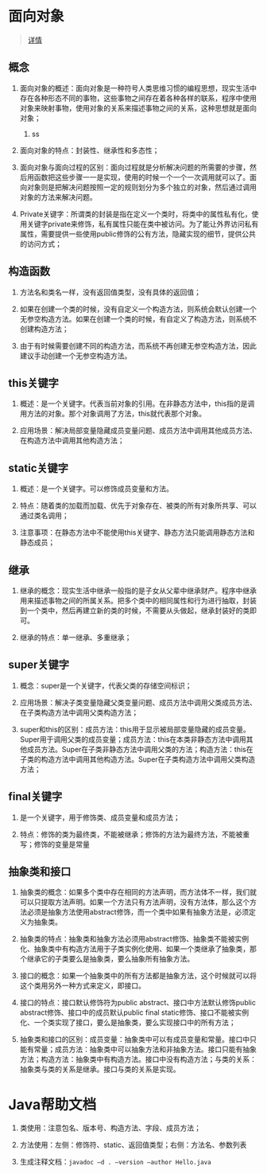 #  面向对象
> [详情](https://www.jianshu.com/p/83845d273a8b)

## 概念

1. 面向对象的概述：面向对象是一种符号人类思维习惯的编程思想，现实生活中存在各种形态不同的事物，这些事物之间存在着各种各样的联系，程序中使用对象来映射事物，使用对象的关系来描述事物之间的关系，这种思想就是面向对象；
     1. ss 
2. 面向对象的特点：封装性、继承性和多态性；

3. 面向对象与面向过程的区别：面向过程就是分析解决问题的所需要的步骤，然后用函数把这些步骤一一是实现，使用的时候一个一个一次调用就可以了。面向对象则是把解决问题按照一定的规则划分为多个独立的对象，然后通过调用对象的方法来解决问题。

4. Private关键字：所谓类的封装是指在定义一个类时，将类中的属性私有化，使用关键字private来修饰，私有属性只能在类中被访问。为了能让外界访问私有属性，需要提供一些使用public修饰的公有方法，隐藏实现的细节，提供公共的访问方式；



## 构造函数

1. 方法名和类名一样，没有返回值类型，没有具体的返回值；

2. 如果在创建一个类的时候，没有自定义一个构造方法，则系统会默认创建一个无参空构造方法。如果在创建一个类的时候，有自定义了构造方法，则系统不创建构造方法；

3. 由于有时候需要创建不同的构造方法，而系统不再创建无参空构造方法，因此建议手动创建一个无参空构造方法。



## this关键字

1. 概述：是一个关键字。代表当前对象的引用。在非静态方法中，this指的是调用方法的对象。那个对象调用了方法，this就代表那个对象。

2. 应用场景：解决局部变量隐藏成员变量问题、成员方法中调用其他成员方法、在构造方法中调用其他构造方法；



## static关键字

1. 概述：是一个关键字。可以修饰成员变量和方法。

2. 特点：随着类的加载而加载、优先于对象存在、被类的所有对象所共享、可以通过类名调用；

3. 注意事项：在静态方法中不能使用this关键字、静态方法只能调用静态方法和静态成员；



## 继承

1. 继承的概念：现实生活中继承一般指的是子女从父辈中继承财产。程序中继承用来描述事物之间的所属关系。把多个类中的相同属性和行为进行抽取，封装到一个类中，然后再建立新的类的时候，不需要从头做起，继承封装好的类即可。

2. 继承的特点：单一继承、多重继承；


## super关键字

1. 概念：super是一个关键字，代表父类的存储空间标识；

2. 应用场景：解决子类变量隐藏父类变量问题、成员方法中调用父类成员方法、在子类构造方法中调用父类构造方法；

3. super和this的区别：成员方法：this用于显示被局部变量隐藏的成员变量。Super用于调用父类的成员变量；成员方法：this在本类非静态方法中调用其他成员方法。Super在子类非静态方法中调用父类的方法；构造方法：this在子类的构造方法中调用其他构造方法。Super在子类构造方法中调用父类构造方法；

## final关键字

1. 是一个关键字，用于修饰类、成员变量和成员方法；

2. 特点：修饰的类为最终类，不能被继承；修饰的方法为最终方法，不能被重写；修饰的变量是常量


## 抽象类和接口

1. 抽象类的概念：如果多个类中存在相同的方法声明，而方法体不一样，我们就可以只提取方法声明。如果一个方法只有方法声明，没有方法体，那么这个方法必须是抽象方法使用abstract修饰，而一个类中如果有抽象方法是，必须定义为抽象类。

2. 抽象类的特点：抽象类和抽象方法必须用abstract修饰、抽象类不能被实例化、抽象类中有构造方法用于子类实例化使用、如果一个类继承了抽象类，那个继承它的子类要么是抽象类，要么抽象所有抽象方法。

3. 接口的概念：如果一个抽象类中的所有方法都是抽象方法，这个时候就可以将这个类用另外一种方式来定义，即接口。

4. 接口的特点：接口默认修饰符为public abstract、接口中方法默认修饰public abstract修饰、接口中的成员默认public final static修饰、接口不能被实例化、一个类实现了接口，要么是抽象类，要么实现接口中的所有方法；

5. 抽象类和接口的区别：成员变量：抽象类中可以有成员变量和常量。接口中只能有常量；成员方法：抽象类中可以抽象方法和非抽象方法。接口只能有抽象方法；构造方法：抽象类中有构造方法。接口中没有构造方法；与类的关系：抽象类与类的关系是继承。接口与类的关系是实现。






# Java帮助文档

1. 类使用：注意包名、版本号、构造方法、字段、成员方法；

2. 方法使用：左侧：修饰符、static、返回值类型；右侧：方法名、参数列表

3. 生成注释文档：``` javadoc –d . –version –author Hello.java ```




